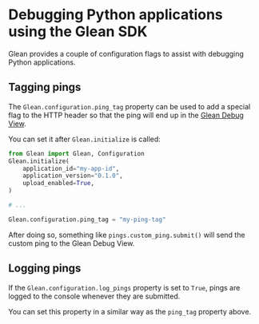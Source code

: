 # Debugging Python applications using the Glean SDK

Glean provides a couple of configuration flags to assist with debugging Python applications.

## Tagging pings

The `Glean.configuration.ping_tag` property can be used to add a special flag to the HTTP header so that the ping will end up in the [Glean Debug View](https://docs.telemetry.mozilla.org/concepts/glean/debug_ping_view.html).

You can set it after `Glean.initialize` is called:

```py
from Glean import Glean, Configuration
Glean.initialize(
    application_id="my-app-id",
    application_version="0.1.0",
    upload_enabled=True,
)

# ...

Glean.configuration.ping_tag = "my-ping-tag"
```

After doing so, something like `pings.custom_ping.submit()` will send the custom ping to the Glean Debug View.

## Logging pings

If the `Glean.configuration.log_pings` property is set to `True`, pings are logged to the console whenever they are submitted.

You can set this property in a similar way as the `ping_tag` property above.
